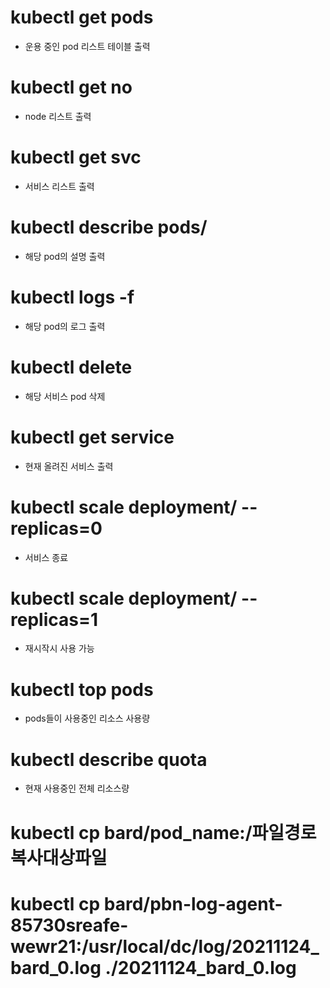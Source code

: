 # kubectl get pods
* 운용 중인 pod 리스트 테이블 출력

# kubectl get no
* node 리스트 출력 

# kubectl get svc
* 서비스 리스트 출력

# kubectl describe pods/<podName>
* 해당 pod의 설명 출력

# kubectl logs -f <podName>
* 해당 pod의 로그 출력 

# kubectl delete <ServiceName>
* 해당 서비스 pod 삭제 

# kubectl get service
* 현재 올려진 서비스 출력 

# kubectl scale deployment/<ServiceName> --replicas=0
* 서비스 종료 

# kubectl scale deployment/<ServiceName> --replicas=1
* 재시작시 사용 가능

# kubectl top pods
* pods들이 사용중인 리소스 사용량

# kubectl describe quota
* 현재 사용중인 전체 리소스량

# kubectl cp bard/pod_name:/파일경로 복사대상파일
# kubectl cp bard/pbn-log-agent-85730sreafe-wewr21:/usr/local/dc/log/20211124_bard_0.log ./20211124_bard_0.log